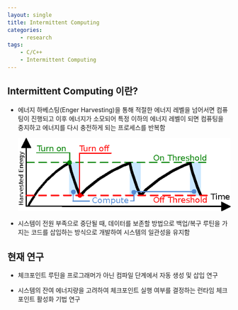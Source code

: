 ```yaml
---
layout: single
title: Intermittent Computing 
categories:
    - research
tags: 
    - C/C++
    - Intermittent Computing
---
```




## Intermittent Computing 이란?
- 에너지 하베스팅(Enger Harvesting)을 통해 적절한 에너지 레벨을 넘어서면 컴퓨팅이 진행되고 이후 에너지가 소모되어 특정 이하의 에너지 레벨이 되면 컴퓨팅을 중지하고 에너지를 다시 충전하게 되는 프로세스를 반복함

  ![01_intermittent_computing](/assets/img/ic/01_intermittent_computing.png)

- 시스템이 전원 부족으로 중단될 때, 데이터를 보존할 방법으로 백업/복구 루틴을 가지는 코드를 삽입하는 방식으로 개발하여 시스템의 일관성을 유지함


## 현재 연구

- 체크포인트 루틴을 프로그래머가 아닌 컴파일 단계에서 자동 생성 및 삽입 연구

- 시스템의 잔여 에너지량을 고려하여 체크포인트 실행 여부를 결정하는 런타임 체크포인트 활성화 기법 연구


